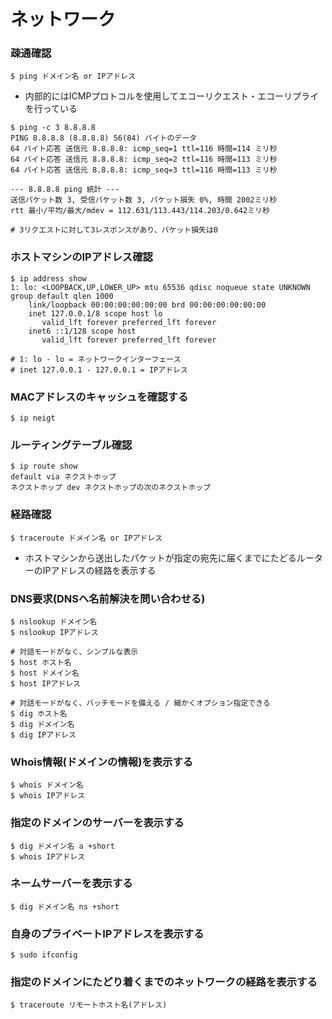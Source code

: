 # ネットワーク
### 疎通確認
```
$ ping ドメイン名 or IPアドレス
```

- 内部的にはICMPプロトコルを使用してエコーリクエスト・エコーリプライを行っている

```
$ ping -c 3 8.8.8.8
PING 8.8.8.8 (8.8.8.8) 56(84) バイトのデータ
64 バイト応答 送信元 8.8.8.8: icmp_seq=1 ttl=116 時間=114 ミリ秒
64 バイト応答 送信元 8.8.8.8: icmp_seq=2 ttl=116 時間=113 ミリ秒
64 バイト応答 送信元 8.8.8.8: icmp_seq=3 ttl=116 時間=113 ミリ秒

--- 8.8.8.8 ping 統計 ---
送信パケット数 3, 受信パケット数 3, パケット損失 0%, 時間 2002ミリ秒
rtt 最小/平均/最大/mdev = 112.631/113.443/114.203/0.642ミリ秒

# 3リクエストに対して3レスポンスがあり、パケット損失は0
```

### ホストマシンのIPアドレス確認
```
$ ip address show
1: lo: <LOOPBACK,UP,LOWER_UP> mtu 65536 qdisc noqueue state UNKNOWN group default qlen 1000
    link/loopback 00:00:00:00:00:00 brd 00:00:00:00:00:00
    inet 127.0.0.1/8 scope host lo
       valid_lft forever preferred_lft forever
    inet6 ::1/128 scope host
       valid_lft forever preferred_lft forever

# 1: lo - lo = ネットワークインターフェース
# inet 127.0.0.1 - 127.0.0.1 = IPアドレス
```

### MACアドレスのキャッシュを確認する
```
$ ip neigt
```

### ルーティングテーブル確認
```
$ ip route show
default via ネクストホップ
ネクストホップ dev ネクストホップの次のネクストホップ
```

### 経路確認
```
$ traceroute ドメイン名 or IPアドレス
```

- ホストマシンから送出したパケットが指定の宛先に届くまでにたどるルーターのIPアドレスの経路を表示する

### DNS要求(DNSへ名前解決を問い合わせる)
```
$ nslookup ドメイン名
$ nslookup IPアドレス

# 対話モードがなく、シンプルな表示
$ host ホスト名
$ host ドメイン名
$ host IPアドレス

# 対話モードがなく、バッチモードを備える / 細かくオプション指定できる
$ dig ホスト名
$ dig ドメイン名
$ dig IPアドレス
```

### Whois情報(ドメインの情報)を表示する
```
$ whois ドメイン名
$ whois IPアドレス
```

### 指定のドメインのサーバーを表示する
```
$ dig ドメイン名 a +short
$ whois IPアドレス
```

### ネームサーバーを表示する
```
$ dig ドメイン名 ns +short
```

###  自身のプライベートIPアドレスを表示する
```
$ sudo ifconfig
```

### 指定のドメインにたどり着くまでのネットワークの経路を表示する
```
$ traceroute リモートホスト名(アドレス)
```
